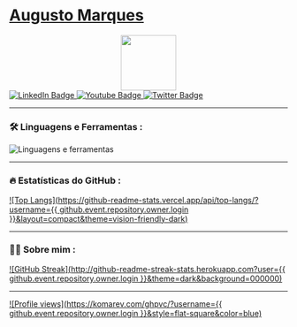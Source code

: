 # [Augusto Marques](https://github.com/augusto910)

<div id="header" align="center">
  <img src="https://media.giphy.com/media/M9gbBd9nbDrOTu1Mqx/giphy.gif" width="100"/>
</div>

<div id="badges">
  <a href="seu-linkedin-url">
    <img src="https://img.shields.io/badge/LinkedIn-blue?style=for-the-badge&logo=linkedin&logoColor=white" alt="LinkedIn Badge"/>
  </a>
  <a href="seu-youtube-url">
    <img src="https://img.shields.io/badge/YouTube-red?style=for-the-badge&logo=youtube&logoColor=white" alt="Youtube Badge"/>
  </a>
  <a href="seu-twitter-url">
    <img src="https://img.shields.io/badge/Twitter-blue?style=for-the-badge&logo=twitter&logoColor=white" alt="Twitter Badge"/>
  </a>
</div>

---

### :hammer_and_wrench: Linguagens e Ferramentas :

![Linguagens e ferramentas](https://uploads.sitepoint.com/wp-content/uploads/2021/12/1638981958language-tool.png)

---

### :fire: Estatísticas do GitHub :

[![Top Langs](https://github-readme-stats.vercel.app/api/top-langs/?username={{ github.event.repository.owner.login }}&layout=compact&theme=vision-friendly-dark)](https://github.com/anuraghazra/github-readme-stats)

---

### :woman_technologist: Sobre mim :

[![GitHub Streak](http://github-readme-streak-stats.herokuapp.com?user={{ github.event.repository.owner.login }}&theme=dark&background=000000)](https://git.io/streak-stats)

---

[![Profile views](https://komarev.com/ghpvc/?username={{ github.event.repository.owner.login }}&style=flat-square&color=blue)](https://github.com/username)
